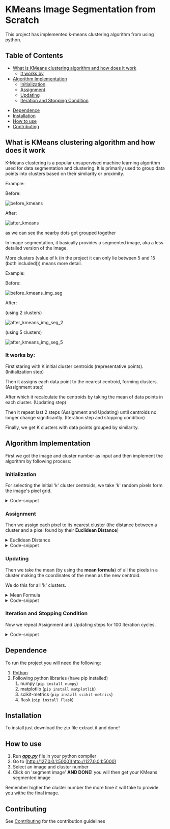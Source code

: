 # KMeans Image Segmentation from Scratch

This project has implemented k-means clustering algorithm from using python.

## Table of Contents

- [What is KMeans clustering algorithm and how does it work](#what-is-kmeans-clustering-algorithm-and-how-does-it-work)
    - [It works by](#it-works-by)
- [Algorithm Implementation](#algorithm-implementation)
    - [Initialization](#initialization)
    - [Assignment](#assignment)
    - [Updating](#updating)
    - [Iteration and Stopping Condition](#iteration-and-stopping-condition)
<!-- - [Content of repository](#content-of-repository) -->
- [Dependence](#dependence)
- [Installation](#installation)
- [How to use](#how-to-use)
- [Contributing](#contributing)

## What is KMeans clustering algorithm and how does it work
K-Means clustering is a popular unsupervised machine learning algorithm used for data segmentation and clustering. It is primarily used to group data points into clusters based on their similarity or proximity.

Example:

Before:

![before_kmeans](<README resources/before_kmeans.png>)

After:

![after_kmeans](<README resources/after_kmeans.png>)

as we can see the nearby dots got grouped together

In image segmentation, it basically provides a segmented image, aka a less detailed version of the image. 

More clusters (value of k (in the project it can only lie between 5 and 15 (both included))) means more detail.

Example:

Before:

![before_kmeans_img_seg](<README resources/before_kmeans_img_seg.jpeg>)

After:

(using 2 clusters)

![after_kmeans_img_seg_2](<README resources/after_kmeans_img_seg_2.png>)

(using 5 clusters)

![after_kmeans_img_seg_5](<README resources/after_kmeans_img_seg_5.png>)



### It works by:

First staring with K initial cluster centroids (representative points). (Initialization step)

Then it assigns each data point to the nearest centroid, forming clusters. (Assignment step)

After which it recalculate the centroids by taking the mean of data points in each cluster. (Updating step)

Then it repeat last 2 steps (Assignment and Updating) until centroids no longer change significantly. (Iteration step and stopping condition)

Finally, we get K clusters with data points grouped by similarity.

## Algorithm Implementation
First we got the image and cluster number as input and then implement the algorithm by following process:

### Initialization
For selecting the initial 'k' cluster centroids, we take 'k' random pixels form the image's pixel grid.

<details>
<summary>Code-snippet</summary>
    
```python:
    def initialize_centroids(self, X):
        random_indices = np.random.choice(X.shape[0], self.n_clusters, replace=False)
        centroids = X[random_indices]
        return centroids
```
</details>

### Assignment

Then we assign each pixel to its nearest cluster (the distance between a cluster and a pixel found by their **Euclidean Distance**)

<details>
<summary>Euclidean Distance</summary>
Euclidean Distance = √((x2 - x1)^2 + (y2 - y1)^2) 

here x2 and y2 are cluster's location and color distances respectively while x1 and x2 are the location and color of the pixel with which the distance is being found.
</details>

<details>
<summary>Code-snippet</summary>
    
```python:
    def assign_clusters(self, X):
        distances = pairwise_distances(X, self.centroids)
        labels = np.argmin(distances, axis=1)
        return labels
```
</details>

### Updating

Then we take the mean (by using the **mean formula**) of all the pixels in a cluster making the coordinates of the mean as the new centroid.

We do this for all 'k' clusters.

<details>
<summary>Mean Formula</summary>
Mean = (1 / n) * Σ(All Points in Cluster)

here mean new centroid, Σ(All Points in Cluster) means sum of all the points in the current cluster and n refers to the number of points in the cluster

here x2 and y2 are cluster's location and color distances respectively while x1 and x2 are the location and color of the pixel with which the distance is being found.
</details>

<details>
<summary>Code-snippet</summary>
    
```python:
    def update_centroids(self, X):
        new_centroids = np.array([X[self.labels == k].mean(axis=0) for k in range(self.n_clusters)])
        return new_centroids
```
</details>

### Iteration and Stopping Condition

Now we repeat Assignment and Updating steps for 100 Iteration cycles.

<details>
<summary>Code-snippet</summary>
    
```python:
    for _ in range(self.max_iters):
        prev_centroids = self.centroids.copy()
        self.labels = self.assign_clusters(X)
        self.centroids = self.update_centroids(X)
        if np.linalg.norm(self.centroids - prev_centroids) < self.tol:
            break
```
</details>

<!-- ## Content of repository

|S. No|Name|Extension|Language|Contains|
|:---:|:--:|:-------:|:------:|:------:| -->


## Dependence

To run the project you will need the following:

1) [Python](https://www.python.org/downloads/)
2) Following python libraries (have pip installed)
    1) numpy (``pip install numpy``)
    2) matplotlib (``pip install matplotlib``)
    3) scikit-metrics (``pip install scikit-metrics``)
    4) flask (``pip install Flask``)

## Installation

To install just download the zip file extract it and done!

## How to use

1) Run [***app.py***](./app.py) file in your python compiler
2) Go to [http://127.0.0.1:5000](http://127.0.0.1:5000)
3) Select an image and cluster number 
4) Click on 'segment image' 
**AND DONE!** you will then get your KMeans segmented image

Remember higher the cluster number the more time it will take to provide you withe the final image.

## Contributing
See [Contributing](./CONTRIBUTING.md) for the contribution guidelines
